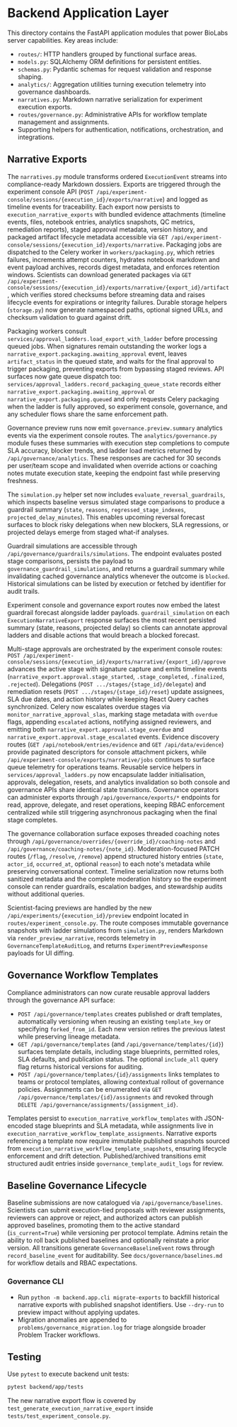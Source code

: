 # Backend Application Layer

This directory contains the FastAPI application modules that power BioLabs server capabilities. Key areas include:

- `routes/`: HTTP handlers grouped by functional surface areas.
- `models.py`: SQLAlchemy ORM definitions for persistent entities.
- `schemas.py`: Pydantic schemas for request validation and response shaping.
- `analytics/`: Aggregation utilities turning execution telemetry into governance dashboards.
- `narratives.py`: Markdown narrative serialization for experiment execution exports.
- `routes/governance.py`: Administrative APIs for workflow template management and assignments.
- Supporting helpers for authentication, notifications, orchestration, and integrations.

## Narrative Exports

The `narratives.py` module transforms ordered `ExecutionEvent` streams into compliance-ready Markdown dossiers. Exports are triggered through the experiment console API (`POST /api/experiment-console/sessions/{execution_id}/exports/narrative`) and logged as timeline events for traceability. Each export now persists to `execution_narrative_exports` with bundled evidence attachments (timeline events, files, notebook entries, analytics snapshots, QC metrics, remediation reports), staged approval metadata, version history, and packaged artifact lifecycle metadata accessible via `GET /api/experiment-console/sessions/{execution_id}/exports/narrative`. Packaging jobs are dispatched to the Celery worker in `workers/packaging.py`, which retries failures, increments attempt counters, hydrates notebook markdown and event payload archives, records digest metadata, and enforces retention windows. Scientists can download generated packages via `GET /api/experiment-console/sessions/{execution_id}/exports/narrative/{export_id}/artifact`, which verifies stored checksums before streaming data and raises lifecycle events for expirations or integrity failures. Durable storage helpers (`storage.py`) now generate namespaced paths, optional signed URLs, and checksum validation to guard against drift.

Packaging workers consult `services/approval_ladders.load_export_with_ladder` before processing queued jobs. When signatures remain outstanding the worker logs a `narrative_export.packaging.awaiting_approval` event, leaves `artifact_status` in the queued state, and waits for the final approval to trigger packaging, preventing exports from bypassing staged reviews. API surfaces now gate queue dispatch too: `services/approval_ladders.record_packaging_queue_state` records either `narrative_export.packaging.awaiting_approval` or `narrative_export.packaging.queued` and only requests Celery packaging when the ladder is fully approved, so experiment console, governance, and any scheduler flows share the same enforcement path.

Governance preview runs now emit `governance.preview.summary` analytics events via the experiment console routes. The `analytics/governance.py` module fuses these summaries with execution step completions to compute SLA accuracy, blocker trends, and ladder load metrics returned by `/api/governance/analytics`. These responses are cached for 30 seconds per user/team scope and invalidated when override actions or coaching notes mutate execution state, keeping the endpoint fast while preserving freshness.

The `simulation.py` helper set now includes `evaluate_reversal_guardrails`, which inspects baseline versus simulated stage comparisons to produce a guardrail summary (`state`, `reasons`, `regressed_stage_indexes`, `projected_delay_minutes`). This enables upcoming reversal forecast surfaces to block risky delegations when new blockers, SLA regressions, or projected delays emerge from staged what-if analyses.

Guardrail simulations are accessible through `/api/governance/guardrails/simulations`. The endpoint evaluates posted stage comparisons, persists the payload to `governance_guardrail_simulations`, and returns a guardrail summary while invalidating cached governance analytics whenever the outcome is `blocked`. Historical simulations can be listed by execution or fetched by identifier for audit trails.

Experiment console and governance export routes now embed the latest guardrail forecast alongside ladder payloads. `guardrail_simulation` on each `ExecutionNarrativeExport` response surfaces the most recent persisted summary (state, reasons, projected delay) so clients can annotate approval ladders and disable actions that would breach a blocked forecast.

Multi-stage approvals are orchestrated by the experiment console routes: `POST /api/experiment-console/sessions/{execution_id}/exports/narrative/{export_id}/approve` advances the active stage with signature capture and emits timeline events (`narrative_export.approval.stage_started`, `.stage_completed`, `.finalized`, `.rejected`). Delegations (`POST .../stages/{stage_id}/delegate`) and remediation resets (`POST .../stages/{stage_id}/reset`) update assignees, SLA due dates, and action history while keeping React Query caches synchronized. Celery now escalates overdue stages via `monitor_narrative_approval_slas`, marking stage metadata with `overdue` flags, appending `escalated` actions, notifying assigned reviewers, and emitting both `narrative_export.approval.stage_overdue` and `narrative_export.approval.stage_escalated` events. Evidence discovery routes (`GET /api/notebook/entries/evidence` and `GET /api/data/evidence`) provide paginated descriptors for console attachment pickers, while `/api/experiment-console/exports/narrative/jobs` continues to surface queue telemetry for operations teams. Reusable service helpers in `services/approval_ladders.py` now encapsulate ladder initialisation, approvals, delegation, resets, and analytics invalidation so both console and governance APIs share identical state transitions. Governance operators can administer exports through `/api/governance/exports/*` endpoints for read, approve, delegate, and reset operations, keeping RBAC enforcement centralized while still triggering asynchronous packaging when the final stage completes.

The governance collaboration surface exposes threaded coaching notes through `/api/governance/overrides/{override_id}/coaching-notes` and `/api/governance/coaching-notes/{note_id}`. Moderation-focused PATCH routes (`/flag`, `/resolve`, `/remove`) append structured history entries (`state`, `actor_id`, `occurred_at`, optional `reason`) to each note's metadata while preserving conversational context. Timeline serialization now returns both sanitized metadata and the complete moderation history so the experiment console can render guardrails, escalation badges, and stewardship audits without additional queries.

Scientist-facing previews are handled by the new `/api/experiments/{execution_id}/preview` endpoint located in `routes/experiment_console.py`. The route composes immutable governance snapshots with ladder simulations from `simulation.py`, renders Markdown via `render_preview_narrative`, records telemetry in `GovernanceTemplateAuditLog`, and returns `ExperimentPreviewResponse` payloads for UI diffing.

## Governance Workflow Templates

Compliance administrators can now curate reusable approval ladders through the governance API surface:

- `POST /api/governance/templates` creates published or draft templates, automatically versioning when reusing an existing `template_key` or specifying `forked_from_id`. Each new version retires the previous latest while preserving lineage metadata.
- `GET /api/governance/templates` (and `/api/governance/templates/{id}`) surfaces template details, including stage blueprints, permitted roles, SLA defaults, and publication status. The optional `include_all` query flag returns historical versions for auditing.
- `POST /api/governance/templates/{id}/assignments` links templates to teams or protocol templates, allowing contextual rollout of governance policies. Assignments can be enumerated via `GET /api/governance/templates/{id}/assignments` and revoked through `DELETE /api/governance/assignments/{assignment_id}`.

Templates persist to `execution_narrative_workflow_templates` with JSON-encoded stage blueprints and SLA metadata, while assignments live in `execution_narrative_workflow_template_assignments`. Narrative exports referencing a template now require immutable published snapshots sourced from `execution_narrative_workflow_template_snapshots`, ensuring lifecycle enforcement and drift detection. Published/archived transitions emit structured audit entries inside `governance_template_audit_logs` for review.

## Baseline Governance Lifecycle

Baseline submissions are now catalogued via `/api/governance/baselines`. Scientists can submit execution-tied proposals with reviewer assignments, reviewers can approve or reject, and authorized actors can publish approved baselines, promoting them to the active standard (`is_current=True`) while versioning per protocol template. Admins retain the ability to roll back published baselines and optionally reinstate a prior version. All transitions generate `GovernanceBaselineEvent` rows through `record_baseline_event` for auditability. See `docs/governance/baselines.md` for workflow details and RBAC expectations.

### Governance CLI

- Run `python -m backend.app.cli migrate-exports` to backfill historical narrative exports with published snapshot identifiers. Use `--dry-run` to preview impact without applying updates.
- Migration anomalies are appended to `problems/governance_migration.log` for triage alongside broader Problem Tracker workflows.

## Testing

Use `pytest` to execute backend unit tests:

```bash
pytest backend/app/tests
```

The new narrative export flow is covered by `test_generate_execution_narrative_export` inside `tests/test_experiment_console.py`.
